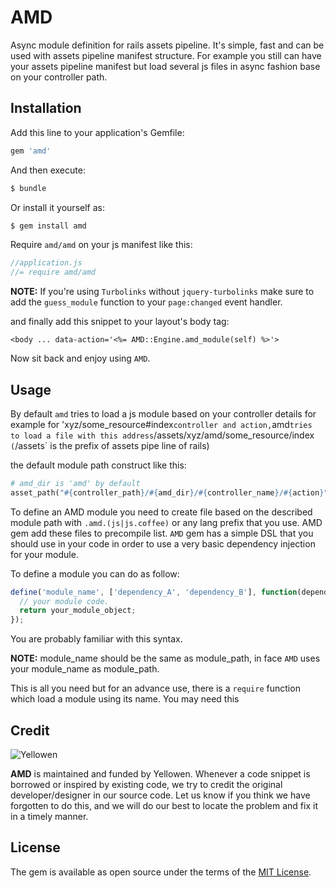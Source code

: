 # AMD
Async module definition for rails assets pipeline. It's simple, fast and can be used with assets pipeline manifest structure.
For example you still can have your assets pipeline manifest but load several js files in async fashion base on your controller
path.

## Installation
Add this line to your application's Gemfile:

```ruby
gem 'amd'
```

And then execute:
```bash
$ bundle
```

Or install it yourself as:
```bash
$ gem install amd
```
Require `amd/amd` on your js manifest like this:

```javascript
//application.js
//= require amd/amd
```

**NOTE:** If you're using `Turbolinks` without `jquery-turbolinks` make sure to add the `guess_module` function to your `page:changed`
event handler.

and finally add this snippet to your layout's body tag:

```eruby
<body ... data-action='<%= AMD::Engine.amd_module(self) %>'>
```

Now sit back and enjoy using `AMD`.


## Usage
By default `amd` tries to load a js module based on your controller details for example for 'xyz/some_resource#index` controller and
action, `amd` tries to load a file with this address `/assets/xyz/amd/some_resource/index` (`/assets` is the prefix of assets pipe line of rails)

the default module path construct like this:

```ruby
# amd_dir is 'amd' by default
asset_path("#{controller_path}/#{amd_dir}/#{controller_name}/#{action}")
```

To define an AMD module you need to create file based on the described module path with `.amd.(js|js.coffee)` or any lang prefix that you use.
AMD gem add these files to precompile list. `AMD` gem has a simple DSL that you should use in your code in order to use a very basic dependency
injection for your module.

To define a module you can do as follow:

```javascript
define('module_name', ['dependency_A', 'dependency_B'], function(dependency_a, dependency_b) {
  // your module code.
  return your_module_object;
});

```
You are probably familiar with this syntax.

**NOTE:** module_name should be the same as module_path, in face `AMD` uses your module_name as module_path.

This is all you need but for an advance use, there is a `require` function which load a module using its name.
You may need this


## Credit
![Yellowen](http://www.yellowen.com/images/logo.png)

**AMD**  is maintained and funded by Yellowen. Whenever a code snippet is borrowed or inspired by
existing code, we try to credit the original developer/designer in our source code. Let us know if you
think we have forgotten to do this, and we will do our best to locate the problem and fix it in a timely
manner.

## License
The gem is available as open source under the terms of the [MIT License](http://opensource.org/licenses/MIT).
